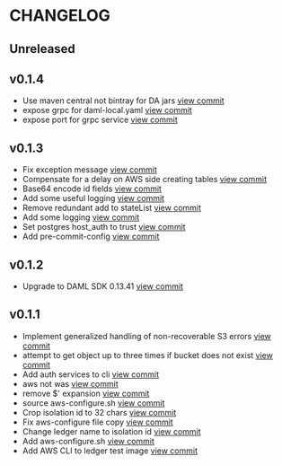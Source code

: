 # CHANGELOG

## Unreleased


## v0.1.4

* Use maven central not bintray for DA jars [view commit](http://github.com/https://github.com/catenasys/daml-on-qldb/commit/bd9b061aabd287b2e396c057828c3c92b654ef84)
* expose grpc for daml-local.yaml [view commit](http://github.com/https://github.com/catenasys/daml-on-qldb/commit/5a2a3cdb727b89e0b48fbbb8dc7095f424e6bd23)
* expose port for grpc service [view commit](http://github.com/https://github.com/catenasys/daml-on-qldb/commit/beae577725e0074a49328ebac6603b47306d5753)

## v0.1.3

* Fix exception message [view commit](http://github.com/https://github.com/catenasys/daml-on-qldb/commit/0677181b944ff2b49c46f8869cc8375145f89bb8)
* Compensate for a delay on AWS side creating tables [view commit](http://github.com/https://github.com/catenasys/daml-on-qldb/commit/69fe894554f519d351fa8f331017116984abbd98)
* Base64 encode id fields [view commit](http://github.com/https://github.com/catenasys/daml-on-qldb/commit/91f3e69a1825d2b31e0d16f64a934a293c9596db)
* Add some useful logging [view commit](http://github.com/https://github.com/catenasys/daml-on-qldb/commit/20011bb82a2ee3b3513bf04f1b674d2dbf7a527f)
* Remove redundant add to stateList [view commit](http://github.com/https://github.com/catenasys/daml-on-qldb/commit/35eff2202db0d2d5ec6bf87b49205d9f61612808)
* Add some logging [view commit](http://github.com/https://github.com/catenasys/daml-on-qldb/commit/7e7675bdbbedafc17d2ae686ccffec27c3ab7326)
* Set postgres host_auth to trust [view commit](http://github.com/https://github.com/catenasys/daml-on-qldb/commit/5d5b5fab992109cb452b2161c04ebcca74068b70)
* Add pre-commit-config [view commit](http://github.com/https://github.com/catenasys/daml-on-qldb/commit/c87842a88bba8eeddd43617af9979e470138fee8)

## v0.1.2

* Upgrade to DAML SDK 0.13.41 [view commit](http://github.com/https://github.com/catenasys/daml-on-qldb/commit/e9302ee9e0bd690ccfee1840f184933f16b24c6a)

## v0.1.1

* Implement generalized handling of non-recoverable S3 errors [view commit](http://github.com/https://github.com/catenasys/daml-on-qldb/commit/ab85df8e686523c8b4e63b32d7b2bca405a14f7d)
* attempt to get object up to three times if bucket does not exist [view commit](http://github.com/https://github.com/catenasys/daml-on-qldb/commit/2ac282f25c8d0bfd4db2f3eba035053067906427)
* Add auth services to cli [view commit](http://github.com/https://github.com/catenasys/daml-on-qldb/commit/fcc331a017bb35aebb9e15d4ecf79d4e5809ee0a)
* aws not was [view commit](http://github.com/https://github.com/catenasys/daml-on-qldb/commit/c651994018fcec10c1aa6e07d816191475da0133)
* remove $' expansion [view commit](http://github.com/https://github.com/catenasys/daml-on-qldb/commit/41566ecfe9a443b0237e9e9a909036fe3885adff)
* source aws-configure.sh [view commit](http://github.com/https://github.com/catenasys/daml-on-qldb/commit/fd2ae44bd863539720eeb0b3d6f9b686bccc5498)
* Crop isolation id to 32 chars [view commit](http://github.com/https://github.com/catenasys/daml-on-qldb/commit/92bacef3571e41289b7c268ba9bf1a04a9a4e316)
* Fix aws-configure file copy [view commit](http://github.com/https://github.com/catenasys/daml-on-qldb/commit/3f1125a01e7a7a82693692a43b1b59a84e109472)
* Change ledger name to isolation id [view commit](http://github.com/https://github.com/catenasys/daml-on-qldb/commit/f08bd304787c6fac5110c585b0d7678711a59bb8)
* Add aws-configure.sh [view commit](http://github.com/https://github.com/catenasys/daml-on-qldb/commit/7b62c184f0e848f87c90c3b6f5e6e31c9c3c1b86)
* Add AWS CLI to ledger test image [view commit](http://github.com/https://github.com/catenasys/daml-on-qldb/commit/9ccfb183a0d0460d981055459ea19c22d8b0f318)

